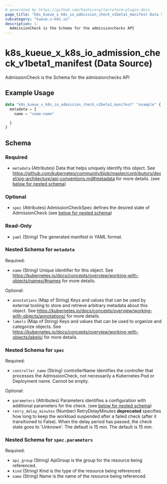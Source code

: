 ```yaml
---
# generated by https://github.com/hashicorp/terraform-plugin-docs
page_title: "k8s_kueue_x_k8s_io_admission_check_v1beta1_manifest Data Source - terraform-provider-k8s"
subcategory: "kueue.x-k8s.io"
description: |-
  AdmissionCheck is the Schema for the admissionchecks API
---
```


# k8s_kueue_x_k8s_io_admission_check_v1beta1_manifest (Data Source)

AdmissionCheck is the Schema for the admissionchecks API

## Example Usage

```terraform
data "k8s_kueue_x_k8s_io_admission_check_v1beta1_manifest" "example" {
  metadata = {
    name = "some-name"

  }
}
```

<!-- schema generated by tfplugindocs -->
## Schema

### Required

- `metadata` (Attributes) Data that helps uniquely identify this object. See https://github.com/kubernetes/community/blob/master/contributors/devel/sig-architecture/api-conventions.md#metadata for more details. (see [below for nested schema](#nestedatt--metadata))

### Optional

- `spec` (Attributes) AdmissionCheckSpec defines the desired state of AdmissionCheck (see [below for nested schema](#nestedatt--spec))

### Read-Only

- `yaml` (String) The generated manifest in YAML format.

<a id="nestedatt--metadata"></a>
### Nested Schema for `metadata`

Required:

- `name` (String) Unique identifier for this object. See https://kubernetes.io/docs/concepts/overview/working-with-objects/names/#names for more details.

Optional:

- `annotations` (Map of String) Keys and values that can be used by external tooling to store and retrieve arbitrary metadata about this object. See https://kubernetes.io/docs/concepts/overview/working-with-objects/annotations/ for more details.
- `labels` (Map of String) Keys and values that can be used to organize and categorize objects. See https://kubernetes.io/docs/concepts/overview/working-with-objects/labels/ for more details.


<a id="nestedatt--spec"></a>
### Nested Schema for `spec`

Required:

- `controller_name` (String) controllerName identifies the controller that processes the AdmissionCheck, not necessarily a Kubernetes Pod or Deployment name. Cannot be empty.

Optional:

- `parameters` (Attributes) Parameters identifies a configuration with additional parameters for the check. (see [below for nested schema](#nestedatt--spec--parameters))
- `retry_delay_minutes` (Number) RetryDelayMinutes **deprecated** specifies how long to keep the workload suspended after a failed check (after it transitioned to False). When the delay period has passed, the check state goes to 'Unknown'. The default is 15 min. The default is 15 min.

<a id="nestedatt--spec--parameters"></a>
### Nested Schema for `spec.parameters`

Required:

- `api_group` (String) ApiGroup is the group for the resource being referenced.
- `kind` (String) Kind is the type of the resource being referenced.
- `name` (String) Name is the name of the resource being referenced.
